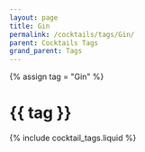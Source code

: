 ```yaml
---
layout: page
title: Gin
permalink: /cocktails/tags/Gin/
parent: Cocktails Tags
grand_parent: Tags
---
```

{% assign tag = "Gin" %}
# {{ tag }}
{% include cocktail_tags.liquid %}